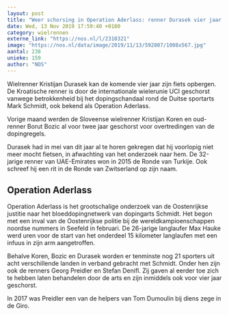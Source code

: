 ```yaml
---
layout: post
title: "Weer schorsing in Operation Aderlass: renner Durasek vier jaar aan de kant"
date: Wed, 13 Nov 2019 17:59:40 +0100
category: wielrennen
externe_link: "https://nos.nl/l/2310321"
image: "https://nos.nl/data/image/2019/11/13/592807/1008x567.jpg"
aantal: 238
unieke: 159
author: "NOS"
---
```


<p>Wielrenner Kristijan Durasek kan de komende vier jaar zijn fiets opbergen. De Kroatische renner is door de internationale wielerunie UCI geschorst vanwege betrokkenheid bij het dopingschandaal rond de Duitse sportarts Mark Schmidt, ook bekend als Operation Aderlass.</p>
<p>Vorige maand werden de Sloveense wielrenner Kristijan Koren en oud-renner Borut Bozic al voor twee jaar geschorst voor overtredingen van de dopingregels.</p>
<p>Durasek had in mei van dit jaar al te horen gekregen dat hij voorlopig niet meer mocht fietsen, in afwachting van het onderzoek naar hem. De 32-jarige renner van UAE-Emirates won in 2015 de Ronde van Turkije. Ook schreef hij een rit in de Ronde van Zwitserland op zijn naam.</p>
<h2>Operation Aderlass</h2>
<p>Operation Aderlass is het grootschalige onderzoek van de Oostenrijkse justitie naar het bloeddopingnetwerk van dopingarts Schmidt. Het begon met een inval van de Oostenrijkse politie bij de wereldkampioenschappen noordse nummers in Seefeld in februari. De 26-jarige langlaufer Max Hauke werd uren voor de start van het onderdeel 15 kilometer langlaufen met een infuus in zijn arm aangetroffen.</p>
<p>Behalve Koren, Bozic en Durasek worden er tenminste nog 21 sporters uit acht verschillende landen in verband gebracht met Schmidt. Onder hen zijn ook de renners Georg Preidler en Stefan Denifl. Zij gaven al eerder toe zich te hebben laten behandelen door de arts en zijn inmiddels ook voor vier jaar geschorst. </p>
<p>In 2017 was Preidler een van de helpers van Tom Dumoulin bij diens zege in de Giro.</p>

